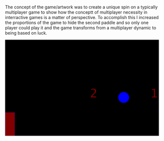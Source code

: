 The concept of the game/artwork was to create a unique spin on a typically multiplayer game to show how the conceptt of multiplayer necessity in interractive games is a matter of perspective. To accomplish this I increased the proportions of the game to hide the second paddle and so only one player could play it and the game transforms from a multiplayer dynamic to being based on luck.





![](Screen%20Shot%202020-09-29%20at%201.53.44%20AM.png)
